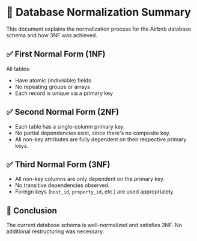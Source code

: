 # 🔄 Database Normalization Summary

This document explains the normalization process for the Airbnb database schema and how 3NF was achieved.

## ✅ First Normal Form (1NF)

All tables:
- Have atomic (indivisible) fields
- No repeating groups or arrays
- Each record is unique via a primary key

## ✅ Second Normal Form (2NF)

- Each table has a single-column primary key.
- No partial dependencies exist, since there's no composite key.
- All non-key attributes are fully dependent on their respective primary keys.

## ✅ Third Normal Form (3NF)

- All non-key columns are only dependent on the primary key.
- No transitive dependencies observed.
- Foreign keys (`host_id`, `property_id`, etc.) are used appropriately.

## 🧠 Conclusion

The current database schema is well-normalized and satisfies 3NF. No additional restructuring was necessary.

